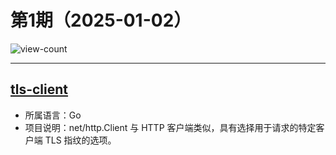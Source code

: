 # 第1期（2025-01-02）

![view-count](https://count.getloli.com/@xiaoxuan6-weekly-20250102)

---
## [tls-client](https://github.com/bogdanfinn/tls-client)
- 所属语言：Go
- 项目说明：net/http.Client 与 HTTP 客户端类似，具有选择用于请求的特定客户端 TLS 指纹的选项。

